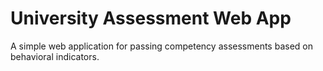 # University Assessment Web App
A simple web application for passing competency assessments based on behavioral indicators.